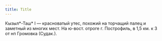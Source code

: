 ```yaml
---
title: Title
---
```


Кызыл*-Таш* I — красноватый утес, похожий на торчащий палец и заметный из многих
мест. На ю-вост. отроге г. Построфиль, в 1,5 км. к З от нп Громовка (Судак.).
